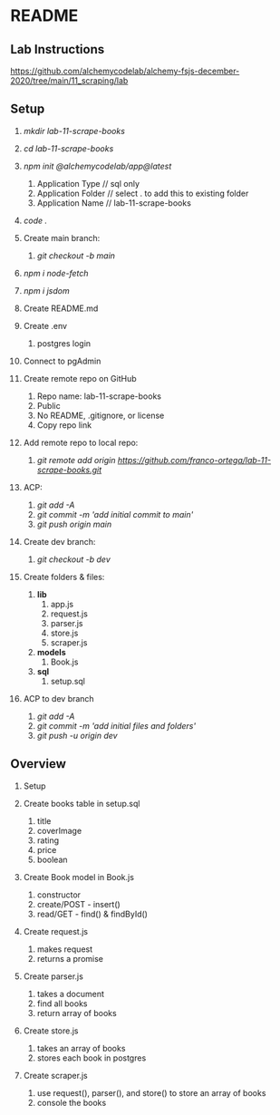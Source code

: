 # README

## Lab Instructions

https://github.com/alchemycodelab/alchemy-fsjs-december-2020/tree/main/11_scraping/lab


## Setup

1. *mkdir lab-11-scrape-books*

1. *cd lab-11-scrape-books*

1. *npm init @alchemycodelab/app@latest*
    1. Application Type // sql only
    1. Application Folder // select . to add this to existing folder
    1. Application Name // lab-11-scrape-books

1. *code .*

1. Create main branch:
    1. *git checkout -b main*

1. *npm i node-fetch*

1. *npm i jsdom*

1. Create README.md

1. Create .env
    1. postgres login

1. Connect to pgAdmin

1. Create remote repo on GitHub
    1. Repo name: lab-11-scrape-books
    1. Public
    1. No README, .gitignore, or license
    1. Copy repo link

1. Add remote repo to local repo:
    1. *git remote add origin https://github.com/franco-ortega/lab-11-scrape-books.git*

1. ACP:
    1. *git add -A*
    1. *git commit -m 'add initial commit to main'*
    1. *git push origin main*

1. Create dev branch:
    1. *git checkout -b dev*

1. Create folders & files:
    1. **lib**
        1. app.js
        1. request.js
        1. parser.js
        1. store.js
        1. scraper.js
    1. **models**
        1. Book.js
    1. **sql**
        1. setup.sql
1. ACP to dev branch
    1. *git add -A*
    1. *git commit -m 'add initial files and folders'*
    1. *git push -u origin dev*



## Overview

1. Setup

1. Create books table in setup.sql
    1. title
    1. coverImage
    1. rating
    1. price
    1. boolean

1. Create Book model in Book.js
    1. constructor
    1. create/POST - insert()
    1. read/GET - find() & findById()

1. Create request.js
    1. makes request
    1. returns a promise

1. Create parser.js
    1. takes a document
    1. find all books
    1. return array of books

1. Create store.js
    1. takes an array of books
    1. stores each book in postgres

1. Create scraper.js
    1. use request(), parser(), and store() to store an array of books
    1. console the books